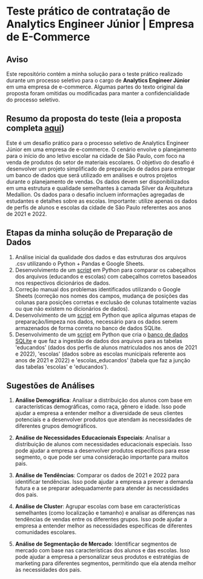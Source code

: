 # Teste prático de contratação de Analytics Engineer Júnior | Empresa de E-Commerce

## Aviso

Este repositório contém a minha solução para o teste prático realizado durante um processo seletivo para o cargo de **Analytics Engineer Júnior** em uma empresa de e-commerce. Algumas partes do texto original da proposta foram omitidas ou modificadas para manter a confidencialidade do processo seletivo.

## Resumo da proposta do teste (leia a proposta completa [aqui](proposta_desafio_tecnico.md))

Este é um desafio prático para o processo seletivo de Analytics Engineer Júnior em uma empresa de e-commerce. O cenário envolve o planejamento para o início do ano letivo escolar na cidade de São Paulo, com foco na venda de produtos do setor de materiais escolares. O objetivo do desafio é desenvolver um projeto simplificado de preparação de dados para entregar um banco de dados que será utilizado em análises e outros projetos durante o planejamento de vendas. Os dados devem ser disponibilizados em uma estrutura e qualidade semelhantes à camada Silver da Arquitetura Medallion. Os dados para o desafio incluem informações agregadas de estudantes e detalhes sobre as escolas. Importante: utilize apenas os dados de perfis de alunos e escolas da cidade de São Paulo referentes aos anos de 2021 e 2022.

## Etapas da minha solução de Preparação de Dados

1. Análise inicial da qualidade dos dados e das estruturas dos arquivos .csv utilizando o Python + Pandas e Google Sheets.
2. Desenvolvimento de um [script](data_preparation/scripts/compare_delimited_file_headers) em Python para comparar os cabeçalhos dos arquivos (educandos e escolas) com cabeçalhos corretos baseados nos respectivos dicionários de dados.
3. Correção manual dos problemas identificados utilizando o Google Sheets (correção nos nomes dos campos, mudança de posições das colunas para posições corretas e exclusão de colunas totalmente vazias ou que não existem no dicionários de dados).
4. Desenvolvimento de um [script](data_preparation/scripts/datasets_to_sqlite) em Python que aplica algumas etapas de preparação/limpeza nos dados, necessário para os dados serem armazenados de forma correta no banco de dados SQLite.
5. Desenvolvimento de um [script](data_preparation/scripts/datasets_to_sqlite) em Python que cria o [banco de dados SQLite](sqlite_db) e que faz a ingestão de dados dos arquivos para as tabelas 'educandos' (dados dos perfis de alunos matriculados nos anos de 2021 e 2022), 'escolas' (dados sobre as escolas municipais referente aos anos de 2021 e 2022) e 'escolas_educandos' (tabela que faz a junção das tabelas 'escolas' e 'educandos').

## Sugestões de Análises

1. **Análise Demográfica**: Analisar a distribuição dos alunos com base em características demográficas, como raça, gênero e idade. Isso pode ajudar a empresa a entender melhor a diversidade de seus clientes potenciais e a desenvolver produtos que atendam às necessidades de diferentes grupos demográficos.

2. **Análise de Necessidades Educacionais Especiais**: Analisar a distribuição de alunos com necessidades educacionais especiais. Isso pode ajudar a empresa a desenvolver produtos específicos para esse segmento, o que pode ser uma consideração importante para muitos pais.

3. **Análise de Tendências**: Comparar os dados de 2021 e 2022 para identificar tendências. Isso pode ajudar a empresa a prever a demanda futura e a se preparar adequadamente para atender às necessidades dos pais.

4. **Análise de Cluster**: Agrupar escolas com base em características semelhantes (como localização e tamanho) e analisar as diferenças nas tendências de vendas entre os diferentes grupos. Isso pode ajudar a empresa a entender melhor as necessidades específicas de diferentes comunidades escolares.

5. **Análise de Segmentação de Mercado**: Identificar segmentos de mercado com base nas características dos alunos e das escolas. Isso pode ajudar a empresa a personalizar seus produtos e estratégias de marketing para diferentes segmentos, permitindo que ela atenda melhor às necessidades dos pais.

